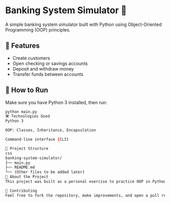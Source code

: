 # Banking System Simulator 🏦

A simple banking system simulator built with Python using Object-Oriented Programming (OOP) principles.

## 📌 Features

- Create customers
- Open checking or savings accounts
- Deposit and withdraw money
- Transfer funds between accounts

## 🚀 How to Run

Make sure you have Python 3 installed, then run:

```bash
python main.py
🛠️ Technologies Used
Python 3

OOP: Classes, Inheritance, Encapsulation

Command-line interface (CLI)

📂 Project Structure
css
banking-system-simulator/
├── main.py
├── README.md
└── (Other files to be added later)
📖 About the Project
This project was built as a personal exercise to practice OOP in Python. It includes basic functionalities of a banking system implemented in a simple and readable way.

🤝 Contributing
Feel free to fork the repository, make improvements, and open a pull request. Any suggestions are welcome!
